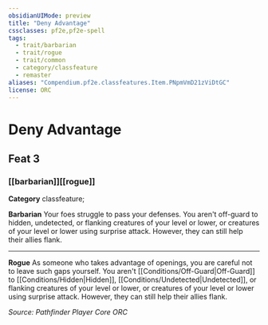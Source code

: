 ```yaml
---
obsidianUIMode: preview
title: "Deny Advantage"
cssclasses: pf2e,pf2e-spell
tags:
  - trait/barbarian
  - trait/rogue
  - trait/common
  - category/classfeature
  - remaster
aliases: "Compendium.pf2e.classfeatures.Item.PNpmVmD21zViDtGC"
license: ORC
---
```

# Deny Advantage
## Feat 3
### [[barbarian]][[rogue]]

**Category** classfeature; 




**Barbarian** Your foes struggle to pass your defenses. You aren't off-guard to hidden, undetected, or flanking creatures of your level or lower, or creatures of your level or lower using surprise attack. However, they can still help their allies flank.

* * *

**Rogue** As someone who takes advantage of openings, you are careful not to leave such gaps yourself. You aren't [[Conditions/Off-Guard|Off-Guard]] to [[Conditions/Hidden|Hidden]], [[Conditions/Undetected|Undetected]], or flanking creatures of your level or lower, or creatures of your level or lower using surprise attack. However, they can still help their allies flank.

*Source: Pathfinder Player Core*
*ORC*